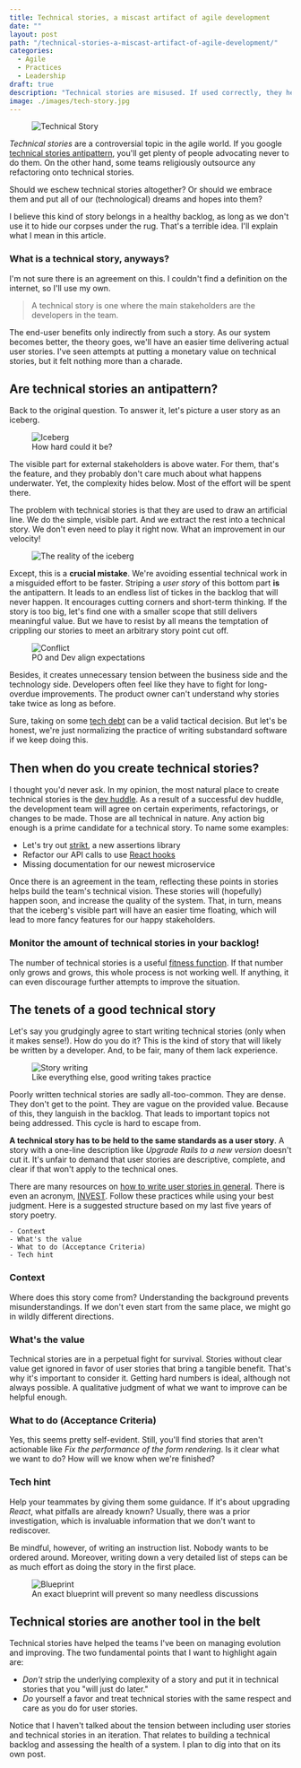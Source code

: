 ```yaml
---
title: Technical stories, a miscast artifact of agile development
date: ""
layout: post
path: "/technical-stories-a-miscast-artifact-of-agile-development/"
categories:
  - Agile
  - Practices
  - Leadership
draft: true
description: "Technical stories are misused. If used correctly, they help shape the technical vision. If not, they just enable skipping essential work"
image: ./images/tech-story.jpg
---
```


<figure class="figure figure--left">
  <img src="./images/tech-story.jpg" alt="Technical Story" />
</figure>

_Technical stories_ are a controversial topic in the agile world. If you google [technical stories antipattern](https://www.google.com/search?q=technical+stories+antipattern), you'll get plenty of people advocating never to do them. On the other hand, some teams religiously outsource any refactoring onto technical stories.

Should we eschew technical stories altogether? Or should we embrace them and put all of our (technological) dreams and hopes into them?

I believe this kind of story belongs in a healthy backlog, as long as we don't use it to hide our corpses under the rug. That's a terrible idea. I'll explain what I mean in this article.

### What is a technical story, anyways?

I'm not sure there is an agreement on this. I couldn't find a definition on the internet, so I'll use my own.

> A technical story is one where the main stakeholders are the developers in the team.

The end-user benefits only indirectly from such a story. As our system becomes better, the theory goes, we'll have an easier time delivering actual user stories. I've seen attempts at putting a monetary value on technical stories, but it felt nothing more than a charade.

## Are technical stories an antipattern?

Back to the original question. To answer it, let's picture a user story as an iceberg.

<figure class="figure figure--right">
  <img src="./images/iceberg.jpg" alt="Iceberg" />
  <figcaption class="figure__caption">
  How hard could it be?
  </figcaption>
</figure>

The visible part for external stakeholders is above water. For them, that's the feature, and they probably don't care much about what happens underwater. Yet, the complexity hides below. Most of the effort will be spent there.

The problem with technical stories is that they are used to draw an artificial line. We do the simple, visible part. And we extract the rest into a technical story. We don't even need to play it right now. What an improvement in our velocity!

<figure class="figure">
  <img src="./images/iceberg-reality.png" alt="The reality of the iceberg" />
</figure>

Except, this is a **crucial mistake**. We're avoiding essential technical work in a misguided effort to be faster. Striping a _user story_ of this bottom part **is** the antipattern. It leads to an endless list of tickes in the backlog that will never happen. It encourages cutting corners and short-term thinking. If the story is too big, let's find one with a smaller scope that still delivers meaningful value. But we have to resist by all means the temptation of crippling our stories to meet an arbitrary story point cut off.

<figure class="figure figure--left">
  <img src="./images/conflict.jpg" alt="Conflict" />
  <figcaption class="figure__caption">
  PO and Dev align expectations
  </figcaption>
</figure>
    
Besides, it creates unnecessary tension between the business side and the technology side. Developers often feel like they have to fight for long-overdue improvements. The product owner can't understand why stories take twice as long as before.

Sure, taking on some [tech debt](https://martinfowler.com/bliki/TechnicalDebt.html) can be a valid tactical decision. But let's be honest, we're just normalizing the practice of writing substandard software if we keep doing this.

## Then when do **you** create technical stories?

I thought you'd never ask. In my opinion, the most natural place to create technical stories is the [dev huddle](../dev-huddle-as-a-tool-to-achieve-alignment-among-developers/). As a result of a successful dev huddle, the development team will agree on certain experiments, refactorings, or changes to be made. Those are all technical in nature. Any action big enough is a prime candidate for a technical story. To name some examples:

- Let's try out [strikt](https://strikt.io/), a new assertions library
- Refactor our API calls to use [React hooks](https://reactjs.org/docs/hooks-intro.html)
- Missing documentation for our newest microservice

Once there is an agreement in the team, reflecting these points in stories helps build the team's technical vision. These stories will (hopefully) happen soon, and increase the quality of the system. That, in turn, means that the iceberg's visible part will have an easier time floating, which will lead to more fancy features for our happy stakeholders.

### Monitor the amount of technical stories in your backlog!

The number of technical stories is a useful [fitness function](https://www.thoughtworks.com/radar/techniques/architectural-fitness-function). If that number only grows and grows, this whole process is not working well. If anything, it can even discourage further attempts to improve the situation.

## The tenets of a good technical story

Let's say you grudgingly agree to start writing technical stories (only when it makes sense!). How do you do it? This is the kind of story that will likely be written by a developer. And, to be fair, many of them lack experience.

<figure class="figure figure--right">
  <img src="./images/story.jpg" alt="Story writing" />
  <figcaption class="figure__caption">
  Like everything else, good writing takes practice
  </figcaption>
</figure>

Poorly written technical stories are sadly all-too-common. They are dense. They don't get to the point. They are vague on the provided value. Because of this, they languish in the backlog. That leads to important topics not being addressed. This cycle is hard to escape from.

**A technical story has to be held to the same standards as a user story**. A story with a one-line description like _Upgrade Rails to a new version_ doesn't cut it. It's unfair to demand that user stories are descriptive, complete, and clear if that won't apply to the technical ones.

There are many resources on [how to write user stories in general](https://www.mountaingoatsoftware.com/books/user-stories-applied). There is even an acronym, [INVEST](https://www.agilealliance.org/glossary/invest). Follow these practices while using your best judgment. Here is a suggested structure based on my last five years of story poetry.

    - Context
    - What's the value
    - What to do (Acceptance Criteria)
    - Tech hint

### Context

Where does this story come from? Understanding the background prevents misunderstandings. If we don't even start from the same place, we might go in wildly different directions.

### What's the value

Technical stories are in a perpetual fight for survival. Stories without clear value get ignored in favor of user stories that bring a tangible benefit. That's why it's important to consider it. Getting hard numbers is ideal, although not always possible. A qualitative judgment of what we want to improve can be helpful enough.

### What to do (Acceptance Criteria)

Yes, this seems pretty self-evident. Still, you'll find stories that aren't actionable like _Fix the performance of the form rendering_. Is it clear what we want to do? How will we know when we're finished?

### Tech hint

Help your teammates by giving them some guidance. If it's about upgrading _React_, what pitfalls are already known? Usually, there was a prior investigation, which is invaluable information that we don't want to rediscover. 

Be mindful, however, of writing an instruction list. Nobody wants to be ordered around. Moreover, writing down a very detailed list of steps can be as much effort as doing the story in the first place.

<figure class="figure">
  <img src="./images/blueprint.jpg" alt="Blueprint" />
  <figcaption class="figure__caption">
  An exact blueprint will prevent so many needless discussions
  </figcaption>
</figure>

## Technical stories are another tool in the belt

Technical stories have helped the teams I've been on managing evolution and improving. The two fundamental points that I want to highlight again are:

- _Don't_ strip the underlying complexity of a story and put it in technical stories that you "will just do later."
- _Do_ yourself a favor and treat technical stories with the same respect and care as you do for user stories.

Notice that I haven't talked about the tension between including user stories and technical stories in an iteration. That relates to building a technical backlog and assessing the health of a system. I plan to dig into that on its own post.


